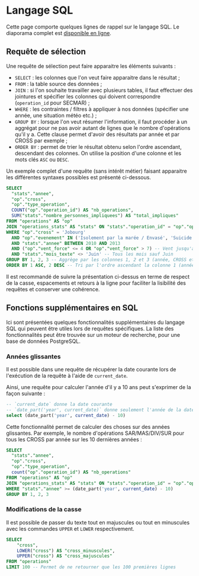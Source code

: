 # Langage SQL

Cette page comporte quelques lignes de rappel sur le langage SQL. Le diaporama complet est [disponible en ligne](https://docs.google.com/presentation/d/1hn6SA78FhIaXljEb7Pof9WVl0woEjurLm4VCAlHT1mM/).

## Requête de sélection
Une requête de sélection peut faire apparaitre les éléments suivants :

- `SELECT` : les colonnes que l'on veut faire apparaitre dans le résultat ;
- `FROM` : la table source des données ;
- `JOIN` : si l'on souhaite travailler avec plusieurs tables, il faut effectuer des jointures et spécifier les colonnes qui doivent correspondre (`operation_id` pour SECMAR) ;
- `WHERE` : les contraintes / filtres à appliquer à nos données (spécifier une année, une situation météo etc.) ;
- `GROUP BY` : lorsque l'on veut résumer l'information, il faut procéder à un aggrégat pour ne pas avoir autant de lignes que le nombre d'opérations qu'il y a. Cette clause permet d'avoir des résultats par année et par CROSS par exemple ;
- `ORDER BY` : permet de trier le résultat obtenu selon l'ordre ascendant, descendant des colonnes. On utilise la position d'une colonne et les mots clés `ASC` ou `DESC`.

Un exemple complet d'une requête (sans intérêt métier) faisant apparaitre les différentes syntaxes possibles est présenté ci-dessous.
```sql
SELECT
  "stats"."annee",
  "op"."cross",
  "op"."type_operation",
  COUNT("op"."operation_id") AS "nb_operations",
  SUM("stats"."nombre_personnes_impliquees") AS "total_impliques"
FROM "operations" AS "op"
JOIN "operations_stats" AS "stats" ON "stats"."operation_id" = "op"."operation_id"
WHERE "op"."cross" = 'Jobourg'
  AND "op"."evenement" IN ('Isolement par la marée / Envasé', 'Suicide')
  AND "stats"."annee" BETWEEN 2010 AND 2013
  AND ("op"."vent_force" <= 4 OR "op"."vent_force" > 7) -- Vent jusqu'à 4 ou strictement supérieur à 7
  AND "stats"."mois_texte" <> 'Juin' -- Tous les mois sauf Juin
GROUP BY 1, 2, 3 -- Aggrège par les colonnes 1, 2 et 3 (année, CROSS et type d'opération)
ORDER BY 1 ASC, 2 DESC -- Tri par l'ordre ascendant la colonne 1 (année) puis descendant par la colonne 2 (CROSS)
```

Il est recommandé de suivre la présentation ci-dessus en terme de respect de la casse, espacements et retours à la ligne pour faciliter la lisibilité des requêtes et conserver une cohérence.

## Fonctions supplémentaires en SQL
Ici sont présentées quelques fonctionnalités supplémentaires du langage SQL qui peuvent être utiles lors de requêtes spécifiques. La liste des fonctionnalités peut être trouvée sur un moteur de recherche, pour une base de données PostgreSQL.

### Années glissantes
Il est possible dans une requête de récupérer la date courante lors de l'exécution de la requête à l'aide de `current_date`.

Ainsi, une requête pour calculer l'année d'il y a 10 ans peut s'exprimer de la façon suivante :
```sql
-- `current_date` donne la date courante
-- `date_part('year', current_date)` donne seulement l'année de la date courante
select (date_part('year', current_date) - 10)
```

Cette fonctionnalité permet de calculer des choses sur des années glissantes. Par exemple, le nombre d'opérations SAR/MAS/DIV/SUR pour tous les CROSS par année sur les 10 dernières années :
```sql
SELECT
  "stats"."annee",
  "op"."cross",
  "op"."type_operation",
  count("op"."operation_id") AS "nb_operations"
FROM "operations" AS "op"
JOIN "operations_stats" AS "stats" ON "stats"."operation_id" = "op"."operation_id"
WHERE "stats"."annee" >= (date_part('year', current_date) - 10)
GROUP BY 1, 2, 3
```

### Modifications de la casse
Il est possible de passer du texte tout en majuscules ou tout en minuscules avec les commandes `UPPER` et `LOWER` respectivement.

```sql
SELECT
    "cross",
    LOWER("cross") AS "cross_minuscules",
    UPPER("cross") AS "cross_majuscules"
FROM "operations"
LIMIT 100 -- Permet de ne retourner que les 100 premières lignes
```
